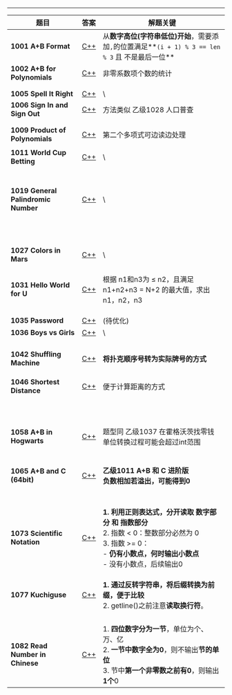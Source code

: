 

---

| 题目                                    | 答案                               | 解题关键                                                     |
| --------------------------------------- | :--------------------------------- | ------------------------------------------------------------ |
| **1001** **A+B Format**                 | [C++](/AdvancedLevel/C++/1001.cpp) | 从**数字高位(字符串低位)开始**，需要添加`,`的位置满足**`(i + 1) % 3 == len % 3` 且 不是最后一位** |
| **1002** **A+B for Polynomials**        | [C++](/AdvancedLevel/C++/1002.cpp) | 非零系数项个数的统计                                         |
|                                         |                                    |                                                              |
|                                         |                                    |                                                              |
| **1005** **Spell It Right**             | [C++](/AdvancedLevel/C++/1005.cpp) | \                                                            |
| **1006** **Sign In and Sign Out**       | [C++](/AdvancedLevel/C++/1006.cpp) | 方法类似 乙级1028 人口普查                                   |
|                                         |                                    |                                                              |
|                                         |                                    |                                                              |
| **1009** **Product of Polynomials**     | [C++](/AdvancedLevel/C++/1009.cpp) | 第二个多项式可边读边处理                                     |
|                                         |                                    |                                                              |
| **1011** **World Cup Betting**          | [C++](/AdvancedLevel/C++/1011.cpp) | \                                                            |
|                                         |                                    |                                                              |
|                                         |                                    |                                                              |
|                                         |                                    |                                                              |
|                                         |                                    |                                                              |
|                                         |                                    |                                                              |
|                                         |                                    |                                                              |
|                                         |                                    |                                                              |
| **1019** **General Palindromic Number** | [C++](/AdvancedLevel/C++/1019.cpp) | \                                                            |
|                                         |                                    |                                                              |
|                                         |                                    |                                                              |
|                                         |                                    |                                                              |
|                                         |                                    |                                                              |
|                                         |                                    |                                                              |
|                                         |                                    |                                                              |
|                                         |                                    |                                                              |
|                                         |                                    |                                                              |
|                                         |                                    |                                                              |
|                                         |                                    |                                                              |
|                                         |                                    |                                                              |
|                                         |                                    |                                                              |
| **1027** **Colors in Mars**             | [C++](/AdvancedLevel/C++/1027.cpp) | \                                                            |
|                                         |                                    |                                                              |
|                                         |                                    |                                                              |
|                                         |                                    |                                                              |
| **1031** **Hello World for U**          | [C++](/AdvancedLevel/C++/1031.cpp) | 根据 n1和n3为  $\leq$ n2，且满足 n1+n2+n3 = N+2 的最大值，求出n1，n2，n3 |
|                                         |                                    |                                                              |
|                                         |                                    |                                                              |
|                                         |                                    |                                                              |
| **1035** **Password**                   | [C++](/AdvancedLevel/C++/1035.cpp) | (待优化)                                                     |
| **1036** **Boys vs Girls**              | [C++](/AdvancedLevel/C++/1036.cpp) | \                                                            |
|                                         |                                    |                                                              |
|                                         |                                    |                                                              |
|                                         |                                    |                                                              |
|                                         |                                    |                                                              |
| **1042** **Shuffling Machine**          | [C++](/AdvancedLevel/C++/1042.cpp) | **将扑克顺序号转为实际牌号的方式**                           |
|                                         |                                    |                                                              |
|                                         |                                    |                                                              |
|                                         |                                    |                                                              |
| **1046 Shortest Distance**              | [C++](/AdvancedLevel/C++/1046.cpp) | 便于计算距离的方式                                           |
|                                         |                                    |                                                              |
|                                         |                                    |                                                              |
|                                         |                                    |                                                              |
|                                         |                                    |                                                              |
|                                         |                                    |                                                              |
|                                         |                                    |                                                              |
|                                         |                                    |                                                              |
|                                         |                                    |                                                              |
|                                         |                                    |                                                              |
|                                         |                                    |                                                              |
|                                         |                                    |                                                              |
| **1058** **A+B in Hogwarts**            | [C++](/AdvancedLevel/C++/1058.cpp) | 题型同 乙级1037 在霍格沃茨找零钱<br />单位转换过程可能会超过int范围 |
|                                         |                                    |                                                              |
|                                         |                                    |                                                              |
|                                         |                                    |                                                              |
|                                         |                                    |                                                              |
|                                         |                                    |                                                              |
|                                         |                                    |                                                              |
| **1065** **A+B and C (64bit)**          | [C++](/AdvancedLevel/C++/1065.cpp) | **乙级1011** **A+B 和 C 进阶版**<br />**负数相加若溢出，可能得到0** |
|                                         |                                    |                                                              |
|                                         |                                    |                                                              |
|                                         |                                    |                                                              |
|                                         |                                    |                                                              |
|                                         |                                    |                                                              |
|                                         |                                    |                                                              |
|                                         |                                    |                                                              |
| **1073** **Scientific Notation**        | [C++](/AdvancedLevel/C++/1073.cpp) | **1. 利用正则表达式，分开读取 数字部分 和 指数部分**<br />2. 指数 < 0：整数部分必然为 0<br />3. 指数 >= 0：<br/>     - **仍有小数点，何时输出小数点**<br/>     - 没有小数点，后续输出0 |
|                                         |                                    |                                                              |
|                                         |                                    |                                                              |
|                                         |                                    |                                                              |
| **1077** **Kuchiguse**                  | [C++](/AdvancedLevel/C++/1073.cpp) | **1. 通过反转字符串，将后缀转换为前缀，便于比较**<br />2. getline()之前注意**读取换行符**。 |
|                                         |                                    |                                                              |
|                                         |                                    |                                                              |
|                                         |                                    |                                                              |
|                                         |                                    |                                                              |
| **1082** **Read Number in Chinese**     | [C++](/AdvancedLevel/C++/1082.cpp) | 1. **四位数字分为一节**，单位为个、万、亿<br />2. **一节中数字全为0**，则不输出**节的单位**<br />3. 节中**第一个非零数之前有0**，则输出**1个**0 |